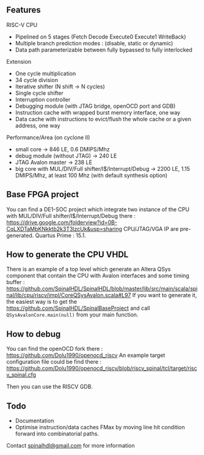 ## Features
RISC-V CPU
- Pipelined on 5 stages (Fetch Decode Execute0 Execute1 WriteBack)
- Multiple branch prediction modes : (disable, static or dynamic)
- Data path parameterizable between fully bypassed to fully interlocked

Extension
- One cycle multiplication
- 34 cycle division
- Iterative shifter (N shift -> N cycles)
- Single cycle shifter
- Interruption controller
- Debugging module (with JTAG bridge, openOCD port and GDB)
- Instruction cache with wrapped burst memory interface, one way
- Data cache with instructions to evict/flush the whole cache or a given address, one way

Performance/Area (on cyclone II)
- small core -> 846 LE, 0.6 DMIPS/Mhz
- debug module (without JTAG) -> 240 LE
- JTAG Avalon master -> 238 LE
- big core with MUL/DIV/Full shifter/I$/Interrupt/Debug -> 2200 LE, 1.15 DMIPS/Mhz, at least 100 Mhz (with default synthesis option)

## Base FPGA project
You can find a DE1-SOC project which integrate two instance of the CPU with MUL/DIV/Full shifter/I$/Interrupt/Debug there :
https://drive.google.com/folderview?id=0B-CqLXDTaMbKNkktb2k3T3lzcUk&usp=sharing
CPU/JTAG/VGA IP are pre-generated. 
Quartus Prime : 15.1.

## How to generate the CPU VHDL
There is an example of a top level which generate an Altera QSys component that contain the CPU with Avalon interfaces and some timing buffer :
https://github.com/SpinalHDL/SpinalHDL/blob/master/lib/src/main/scala/spinal/lib/cpu/riscv/impl/CoreQSysAvalon.scala#L97
If you want to generate it, the easiest way is to get the https://github.com/SpinalHDL/SpinalBaseProject and call `QSysAvalonCore.main(null)` from your main function.

## How to debug
You can find the openOCD fork there : 
https://github.com/Dolu1990/openocd_riscv
An example target configuration file could be find there :
https://github.com/Dolu1990/openocd_riscv/blob/riscv_spinal/tcl/target/riscv_spinal.cfg

Then you can use the RISCV GDB.

## Todo
- Documentation
- Optimise instruction/data caches FMax by moving line hit condition forward into combinatorial paths.

Contact spinalhdl@gmail.com for more information